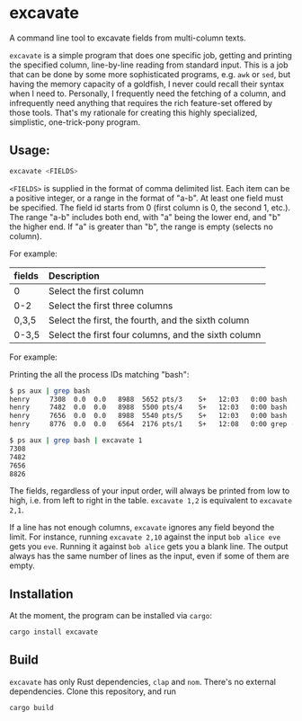 # excavate

A command line tool to excavate fields from multi-column texts.

`excavate` is a simple program that does one specific job, getting and printing the specified column, line-by-line reading from standard input. This is a job that can be done by some more sophisticated programs, e.g. `awk` or `sed`, but having the memory capacity of a goldfish, I never could recall their syntax when I need to. Personally, I frequently need the fetching of a column, and infrequently need anything that requires the rich feature-set offered by those tools. That's my rationale for creating this highly specialized, simplistic, one-trick-pony program.

## Usage:

```bash
excavate <FIELDS>
```

`<FIELDS>` is supplied in the format of comma delimited list. Each item can be a positive integer, or a range in the format of "a-b". At least one field must be specified. The field id starts from 0 (first column is 0, the second 1, etc.). The range "a-b" includes both end, with "a" being the lower end, and "b" the higher end. If "a" is greater than "b", the range is empty (selects no column).
    
For example:

| fields | Description                                         |
| :----- | :-------------------------------------------------- |
| 0      | Select the first column                             |
| 0-2    | Select the first three columns                      |
| 0,3,5  | Select the first, the fourth, and the sixth column  |
| 0-3,5  | Select the first four columns, and the sixth column |

For example:

Printing the all the process IDs matching "bash":

```bash
$ ps aux | grep bash 
henry     7308  0.0  0.0   8988  5652 pts/3    S+   12:03   0:00 bash
henry     7482  0.0  0.0   8988  5500 pts/4    S+   12:03   0:00 bash
henry     7656  0.0  0.0   8988  5540 pts/5    S+   12:03   0:00 bash
henry     8776  0.0  0.0   6564  2176 pts/1    S+   12:08   0:00 grep --color=auto bash

$ ps aux | grep bash | excavate 1
7308
7482
7656
8826
```

The fields, regardless of your input order, will always be printed from low to high, i.e. from left to right in the table. `excavate 1,2` is equivalent to `excavate 2,1`.

If a line has not enough columns, `excavate` ignores any field beyond the limit. For instance, running `excavate 2,10` against the input `bob alice eve` gets you `eve`. Running it against `bob alice` gets you a blank line. The output always has the same number of lines as the input, even if some of them are empty.

## Installation

At the moment, the program can be installed via `cargo`:

```bash
cargo install excavate
```

## Build

`excavate` has only Rust dependencies, `clap` and `nom`. There's no external dependencies. Clone this repository, and run

```bash
cargo build
```
